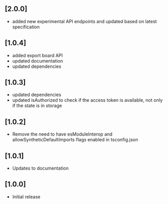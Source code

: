 ## [2.0.0]

- added new experimental API endpoints and updated based on latest specification

## [1.0.4]

- added export board API
- updated documentation
- updated dependencies

## [1.0.3]

- updated dependencies
- updated isAuthorized to check if the access token is available, not only if the state is in storage

## [1.0.2]

- Remove the need to have esModuleInterop and allowSyntheticDefaultImports flags enabled in tsconfig.json

## [1.0.1]

- Updates to documentation

## [1.0.0]

- Initial release
